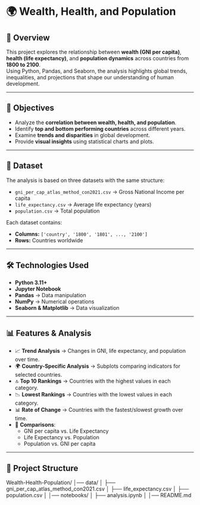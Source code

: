 # 🌍 Wealth, Health, and Population

## 📖 Overview
This project explores the relationship between **wealth (GNI per capita)**, **health (life expectancy)**, and **population dynamics** across countries from **1800 to 2100**.  
Using Python, Pandas, and Seaborn, the analysis highlights global trends, inequalities, and projections that shape our understanding of human development.

---

## 🎯 Objectives
- Analyze the **correlation between wealth, health, and population**.  
- Identify **top and bottom performing countries** across different years.  
- Examine **trends and disparities** in global development.  
- Provide **visual insights** using statistical charts and plots.  

---

## 📂 Dataset
The analysis is based on three datasets with the same structure:

- `gni_per_cap_atlas_method_con2021.csv` → Gross National Income per capita  
- `life_expectancy.csv` → Average life expectancy (years)  
- `population.csv` → Total population  

Each dataset contains:
- **Columns:** `['country', '1800', '1801', ..., '2100']`  
- **Rows:** Countries worldwide  

---

## 🛠️ Technologies Used
- **Python 3.11+**
- **Jupyter Notebook**
- **Pandas** → Data manipulation  
- **NumPy** → Numerical operations  
- **Seaborn & Matplotlib** → Data visualization  

---

## 📊 Features & Analysis
- 📈 **Trend Analysis** → Changes in GNI, life expectancy, and population over time.  
- 🌍 **Country-Specific Analysis** → Subplots comparing indicators for selected countries.  
- 🔝 **Top 10 Rankings** → Countries with the highest values in each category.  
- 📉 **Lowest Rankings** → Countries with the lowest values in each category.  
- 📊 **Rate of Change** → Countries with the fastest/slowest growth over time.  
- 📌 **Comparisons**:
  - GNI per capita vs. Life Expectancy  
  - Life Expectancy vs. Population  
  - Population vs. GNI per capita  

---

## 📑 Project Structure
Wealth-Health-Population/
│── data/
│ ├── gni_per_cap_atlas_method_con2021.csv
│ ├── life_expectancy.csv
│ ├── population.csv
│
│── notebooks/
│ ├── analysis.ipynb
│
│── README.md